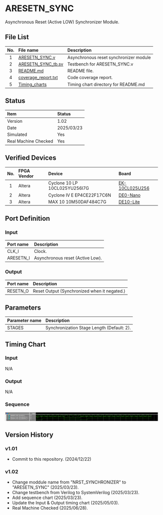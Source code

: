 # ARESETN_SYNC
Asynchronous Reset (Active LOW) Synchronizer Module.

## File List
| No. |File name|Description|
|:---:|:-------------------------|:----------|
|  1  |[ARESETN_SYNC.v](https://github.com/AUDIY/AUDIY_Verilog_IP/blob/main/ARESETN_SYNC/ARESETN_SYNC.v)|Asynchronous reset synchronizer module|
|  2  |[ARESETN_SYNC_tb.sv](https://github.com/AUDIY/AUDIY_Verilog_IP/blob/main/ARESETN_SYNC/ARESETN_SYNC_tb.sv)|Testbench for ARESETN_SYNC.v|
|  3  |[README.md](https://github.com/AUDIY/AUDIY_Verilog_IP/blob/main/ARESETN_SYNC/README.md)|README file.|
|  4  |[coverage_report.txt](https://github.com/AUDIY/AUDIY_Verilog_IP/blob/main/ARESETN_SYNC/coverage_report.txt)|Code coverage report.|
|  5  |[Timing_charts](https://github.com/AUDIY/AUDIY_Verilog_IP/tree/main/ARESETN_SYNC/Timing_charts)|Timing chart directory for README.md|

## Status
|Item|Status|
|:------|:---------|
|Version|1.02|
|Date   |2025/03/23|
|Simulated|Yes|
|Real Machine Checked|Yes|

## Verified Devices
|No.|FPGA Vendor|Device|Board|
|:-:|:----------|:-----|:----|
|1|Altera|Cyclone 10 LP 10CL025YU256I7G|[EK-10CL025U256](https://www.intel.com/content/www/us/en/products/details/fpga/development-kits/cyclone/10-lp-evaluation-kit.html)|
|2|Altera|Cyclone IV E EP4CE22F17C6N|[DE0-Nano](https://www.terasic.com.tw/cgi-bin/page/archive.pl?No=593)|
|3|Altera|MAX 10 10M50DAF484C7G|[DE10-Lite](https://www.terasic.com.tw/cgi-bin/page/archive.pl?Language=English&CategoryNo=234&No=1021)|

## Port Definition
### Input
|Port name|Description|
|:--------|:----------|
|CLK_I|Clock.|
|ARESETN_I|Asynchronous reset (Active Low).|

### Output
|Port name|Description|
|:--------|:----------|
|RESETN_O|Reset Output (Synchronized when it negated.)|

## Parameters
|Parameter name|Description|
|:-------------|:----------|
|STAGES|Synchronization Stage Length (Default: 2).|

## Timing Chart
### Input
N/A
### Output
N/A
### Sequence
![Sequence](https://github.com/AUDIY/AUDIY_Verilog_IP/blob/main/ARESETN_SYNC/Timing_charts/02_png/ARESETN_SYNC_sequence.png)

## Version History
### v1.01
- Commit to this repository. (2024/12/22)
### v1.02
- Change moddule name from "NRST_SYNCHRONIZER" to "ARESETN_SYNC" (2025/03/23).
- Change testbench from Verilog to SystemVerilog (2025/03/23).
- Add sequence chart (2025/03/23).
- Update the Input & Output timing chart (2025/05/03).
- Real Machine Checked (2025/06/28).
